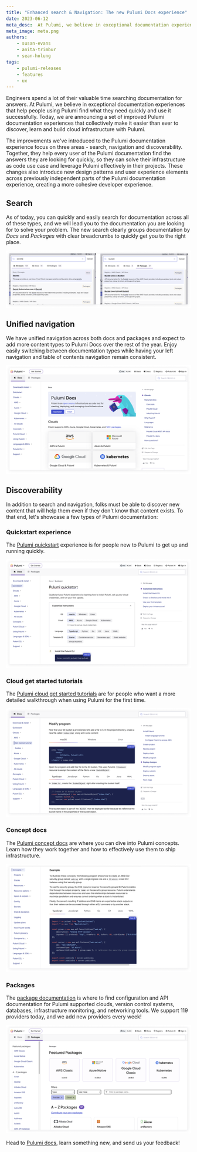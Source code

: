 ```yaml
---
title: "Enhanced search & Navigation: The new Pulumi Docs experience"
date: 2023-06-12
meta_desc:  At Pulumi, we believe in exceptional documentation experiences that help people using Pulumi find what they need quickly and use it successfully.
meta_image: meta.png
authors:
    - susan-evans
    - anita-trimbur
    - sean-holung
tags:
    - pulumi-releases
    - features
    - ux
---
```


Engineers spend a lot of their valuable time searching documentation for answers. At Pulumi, we believe in exceptional documentation experiences that help people using Pulumi find what they need quickly and use it successfully. Today, we are announcing a set of improved Pulumi documentation experiences that collectively make it easier than ever to discover, learn and build cloud infrastructure with Pulumi.
<!--more-->

The improvements we've introduced to the Pulumi documentation experience focus on three areas - search, navigation and discoverability.  Together, they help every user of the Pulumi documentation find the answers they are looking for quickly, so they can solve their infrastructure as code use case and leverage Pulumi effectively in their projects. These changes also introduce new design patterns and user experience elements across previously independent parts of the Pulumi documentation experience, creating a more cohesive developer experience.

## Search

As of today, you can quickly and easily search for documentation across all of these types, and we will lead you to the documentation you are looking for to solve your problem. The new search clearly groups documentation by _Docs_ and _Packages_ with clear breadcrumbs to quickly get you to the right place.

![Pulumi docs search](imgs/search.png)

## Unified navigation

We have unified navigation across both docs and packages and expect to add more content types to Pulumi Docs over the rest of the year. Enjoy easily switching between documentation types while having your left navigation and table of contents navigation remain consistent.

![Pulumi docs navigation](imgs/navigation.png)

## Discoverability

In addition to search and navigation, folks must be able to discover new content that will help them even if they don't know that content exists. To that end, let's showcase a few types of Pulumi documentation:

### Quickstart experience

The [Pulumi quickstart](/docs/get-started/) experience is for people new to Pulumi to get up and running quickly.

![Pulumi docs quickstart experience](imgs/quickstart.png)

### Cloud get started tutorials

The [Pulumi cloud get started tutorials](/docs/clouds/) are for people who want a more detailed walkthrough when using Pulumi for the first time.

![Pulumi cloud get started tutorials](imgs/get-started.png)

### Concept docs

The [Pulumi concept docs](/docs/concepts/) are where you can dive into Pulumi concepts. Learn how they work together and how to effectively use them to ship infrastructure.

![Pulumi concept docs](imgs/concepts.png)

### Packages

The [package documentation](/registry/) is where to find configuration and API documentation for Pulumi supported clouds, version control systems, databases, infrastructure monitoring, and networking tools. We support 119 providers today, and we add new providers every week!

![Pulumi api packages](imgs/packages.png)

Head to [Pulumi docs](/docs/), learn something new, and send us your feedback!
